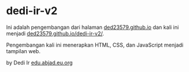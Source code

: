 # dedi-ir-v2

Ini adalah pengembangan dari halaman [ded23579.github.io](https://ded23579.github.io) dan kali ini menjadi [ded23579.github.io/dedi-ir-v2/](https://ded23579.github.io/dedi-ir-v2/).

Pengembangan kali ini menerapkan HTML, CSS, dan JavaScript menjadi tampilan web.

by Dedi Ir
[edu.abjad.eu.org](https://edu.abjad.eu.org)
